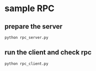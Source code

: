 # sample RPC

## prepare the server

```shell
python rpc_server.py
```

## run the client and check rpc

```shell
python rpc_client.py
```
